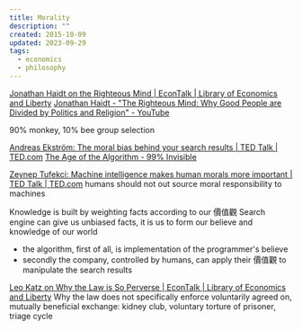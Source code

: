 ```yaml
---
title: Morality
description: ""
created: 2015-10-09
updated: 2023-09-29
tags:
  - economics
  - philosophy
---
```


[Jonathan Haidt on the Righteous Mind | EconTalk | Library of Economics and Liberty](http://www.econtalk.org/archives/2014/01/jonathan_haidt.html)
[Jonathan Haidt - "The Righteous Mind: Why Good People are Divided by Politics and Religion" - YouTube](https://www.youtube.com/watch?v=ONUM4akzLGE)

90% monkey, 10% bee
group selection

[Andreas Ekström: The moral bias behind your search results | TED Talk | TED.com](https://www.ted.com/talks/andreas_ekstrom_the_moral_bias_behind_your_search_results?language=en)
[The Age of the Algorithm - 99% Invisible](https://99percentinvisible.org/episode/the-age-of-the-algorithm/)

[Zeynep Tufekci: Machine intelligence makes human morals more important | TED Talk | TED.com](https://www.ted.com/talks/zeynep_tufekci_machine_intelligence_makes_human_morals_more_important)
humans should not out source moral responsibility to machines

Knowledge is built by weighting facts according to our 價值觀
Search engine can give us unbiased facts, it is us to form our believe and knowledge of our world

- the algorithm, first of all, is implementation of the programmer's believe
- secondly the company, controlled by humans, can apply their 價值觀 to manipulate the search results

[Leo Katz on Why the Law is So Perverse | EconTalk | Library of Economics and Liberty](http://www.econtalk.org/archives/2016/08/leo_katz_on_why.html)
Why the law does not specifically enforce voluntarily agreed on, mutually beneficial exchange: kidney club, voluntary torture of prisoner, triage cycle
